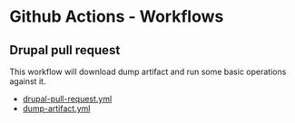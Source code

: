# Github Actions - Workflows

## Drupal pull request

This workflow will download dump artifact and run some basic operations against it.

- [drupal-pull-request.yml](gha/drupal-pull-request.md)
- [dump-artifact.yml](gha/dump-artifact.md)
